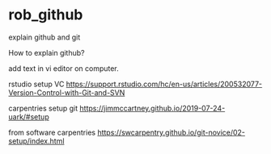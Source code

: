 # rob_github
explain github and git

How to explain github?

add text in vi editor on computer.

rstudio setup VC
https://support.rstudio.com/hc/en-us/articles/200532077-Version-Control-with-Git-and-SVN

carpentries setup git
https://jimmccartney.github.io/2019-07-24-uark/#setup

from software carpentries
https://swcarpentry.github.io/git-novice/02-setup/index.html
